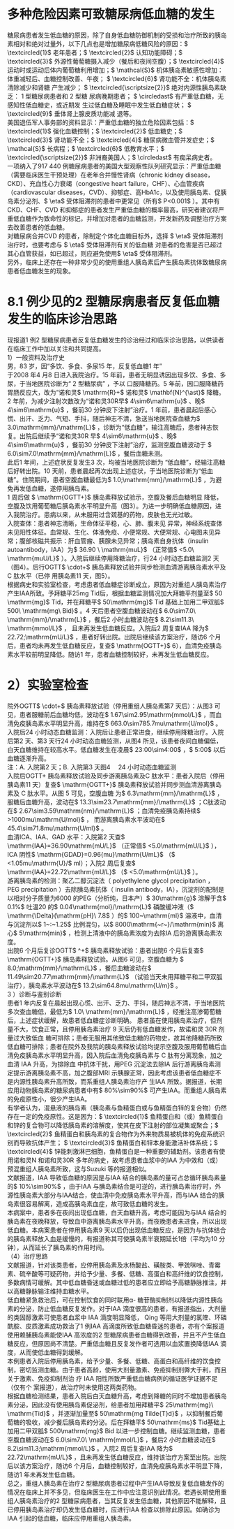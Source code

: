 # 多种危险因素可致糖尿病低血糖的发生  
糖尿病患者发生低血糖的原因，除了自身低血糖防御机制的受损和治疗所致的胰岛素相对和绝对过量外，以下几点也是增加糖尿病低糖风险的原因：$ \textcircled{1}$    老年患者；$ \textcircled{2}$    认知功能障碍；$ \textcircled{3}$    外源性葡萄糖摄入减少（餐后和夜间空腹）；$ \textcircled{4}$    运动时或运动后体内葡萄糖利用增加；$ \mathcal{S}$    机体胰岛素敏感性增加：体重减轻后、血糖控制改善、午夜； $ \textcircled{6}$     肾功能不全：机体胰岛素清除减少和肾糖 产生减少； $ \textcircled{\scriptsize{2}}$     绝对内源性胰岛素缺乏： 1  型糖尿病患者和 2  型糖 尿病晚期患者； $ \circledast$  有严重低血糖，无感知性低血糖史，或近期发 生过低血糖及睡眠中发生低血糖症状； $ \textcircled{9}$     垂体肾上腺皮质功能减   退等。  
美国退伍军人事务部的资料显示：严重低血糖的独立危险因素包括：$ \textcircled{1}$    强化血糖控制；$ \textcircled{2}$    低血糖史；$ \textcircled{3}$    肾功能不全；$ \textcircled{4}$    糖尿病微血管并发症史；$ \mathcal{S}$    长病程；$ \textcircled{6}$    低教育水平；$ \textcircled{\scriptsize{2}}$    非洲裔美国人；$ \circledast$ 有痴呆病史者。  
一项纳入了917 440 例糖尿病患者的美国大型观察性队列研究显示：严重低血糖（需要临床医生干预处理）在老年合并慢性肾病（chronic kidney disease，CKD）、充血性心力衰竭（congestive heart failure，CHF）、心血管疾病（cardiovascular diseases，CVD）、抑郁症、高HbA1c，以及使用胰岛素、促胰岛素分泌剂、$ \eta$  受体阻滞剂的患者中更常见（所有$ P<0.001$ ）。其中有CKD、CHF、CVD 和抑郁症的患者发生严重低血糖的概率最高，研究者建议将严重低血糖作为致命性的标记，并增加对患者的血糖监测，开发新药及调整治疗方案去改善患者的低血糖。  
对糖尿病合并CVD 的患者，除制定个体化血糖目标外，选择 $ \eta$   受体阻滞剂治疗时，也要考虑与 $ \eta$   受体阻滞剂有关的低血糖 对患者的危害是否已超过其心血管获益，如已超过，则应避免使用$ \eta$  受体阻滞剂。  
另外，临床上还存在一种非常少见的使用重组人胰岛素后产生胰岛素抗体致糖尿病患者低血糖发生的现象。  
# 8.1 例少见的2 型糖尿病患者反复低血糖发生的临床诊治思路  
现报道1 例2 型糖尿病患者反复低血糖发生的诊治经过和临床诊治思路，以供读者在临床工作中加以关注和共同提高。  
1）一般资料及治疗史  
男，83 岁，因“多饮、多食、多尿15 年，反复低血糖1 年”  
于2008 年4 月8 日进入我院治疗。15 年前，患者无明显诱因出现多饮、多食、多尿，于当地医院诊断为“ 2  型糖尿病” ，予以 口服降糖药。5 年前，因口服降糖药胃肠反应大，改为“诺和灵$ \mathrm{R}+$  诺和灵$ \mathbf{N}^{\ast}$    降糖。2 年前，为减少注射次数改为“诺和灵30R早$ 4\sim6\mathrm{u}$    、晚$ 4\sim6\mathrm{u}$    ，餐前30 分钟皮下注射”治疗。1 年前，患者晨起后感心慌、出汗、乏力、气短、手抖，随后神志不清，急送当地医院查血糖为$ 3.0\mathrm{mm}/\mathrm{L}$    ，诊断为“低血糖”，输注高糖后，患者神志恢复。出院后继续予“诺和灵30R 早$ 4\sim6\mathrm{u}$    、晚$ 4\sim6\mathrm{u}$    ，餐前30 分钟皮下注射”治疗，监测空腹血糖波动于
$ 6.0\sim7.0\mathrm{mm}/\mathrm{L}$    ，餐后血糖未测。  
此后1 年间，上述症状反复发生3 次，均被当地医院诊断为
“低血糖”，经输注高糖后好转出院。10 天前，患者晨起再次出现上述症状，于当地医院诊断为“低血糖”。住院期间，患者空腹血糖最低为$ 1.0\;\mathrm{mm}/\mathrm{L}$    ，为避免再发低血糖，遂停用胰岛素。  
1  周后做 $ \mathrm{OGTT+}$      胰岛素释放试验示，空腹及餐后血糖明显 降低，空腹及饮用葡萄糖后胰岛素水平明显升高（图3）。为进一步明确低血糖原因，进入我院治疗。患病以来，从未服用过含巯基的药物，皮肤也无光过敏。  
入院查体：患者神志清晰，生命体征平稳，心、肺、腹未见 异常，神经系统查体未见阳性体征。血常规、生化、体液免疫、小便常规、大便常规、心电图未见异常；腹部核磁共振示：肝血管瘤、胰腺未见异常；胰岛素自身抗体（insulin autoantibody，IAA）为$  36.90 \ \mathrm{muL}$    （正常值$ <5.0\ \mathrm{muU/L}$    ）。入院后继续停用降糖治疗，行24 小时动态血糖监测2 天（图4）。后行OGTT$ \cdot+$  胰岛素释放试验并同步检测血清游离胰岛素水平及 C  肽水平（已停 用胰岛素11 天，图5）。  
根据病史和实验室检查，考虑患者低血糖症诊断成立，原因为对重组人胰岛素治疗产生IAA所致。予拜糖平25mg Tid后，根据血糖监测情况加大拜糖平剂量至$ 50 \mathrm{mg}$    Tid，并在拜糖平$ 50\mathrm{mg}$     Tid 基础上加用二甲双胍$ 500\ \mathrm{mg\ Bid}$    。4 天后患者空腹血糖波动在$ 6.0\sim7.0\ \mathrm{mm}/\mathrm{L}$    ，餐后2 小时血糖波动在$ 8.2\sim11.3\ \mathrm{mmol/L}$    ， 且未再发生低血糖反应。入院后2 周复查IAA 降为$ 22.72\;\mathrm{mU/L}$    ，患者好转出院。出院后继续该方案治疗，随访6 个月后，患者均未再发生低血糖反应，复查$ \mathrm{OGTT+}$    6），血清免疫胰岛素水平较前明显降低。随访1 年，患者血糖控制较好，未再发生低血糖反应。  
# 2）实验室检查  
院外OGTT$ \cdot+$  胰岛素释放试验（停用重组人胰岛素第7 天后）：从图3 可见，患者服糖前后血糖均低，波动在$ 1.67\sim2.95\mathrm{mmol/L}$    ，而血清免疫胰岛素水平明显升高，维持在$ 663.0\sim785.7mu\mathrm{U/mol}$    。  
入院后24 小时动态血糖监测：入院后让患者正常进食，继续停用降糖治疗。入院后第2 天、第3 天行24 小时动态血糖监测，从图4 所见，该患者夜间血糖偏低，白天血糖维持在较高水平。低血糖发生在凌晨$ 23:00\sim4:00$ ，$ 5:00$  以后血糖逐渐升高。  
注：A. 入院第2 天；B. 入院第3 天图4  24 小时动态血糖监测  
入院后OGTT+ 胰岛素释放试验及同步游离胰岛素及C 肽水平：患者入院后（停用胰岛素11 天）复查$ \mathrm{OGTT+}$     胰岛素释放试验并同步测血清游离胰岛素及 C  肽水平。从图 5  可见，空腹血糖 为$ 6.3\mathrm{mm}/\mathrm{L}$    ，服糖后血糖升高，波动在$ 13.3\sim23.7\mathrm{mm}/\mathrm{L}$    ；C肽波动在$ 2.67\sim3.59\mathrm{nm}/\mathrm{L}$    ；血清免疫胰岛素持续$ >1000mu\mathrm{U/mol}$    ， 而游离胰岛素水平波动在$ 45.4\sim71.8mu\mathrm{U/ml}$    。  
血清ICA、IAA、GAD 水平：入院第2 天查$ \mathrm{IAA}=36.90\mathrm{mU/L}$     （正常值$ <5.0\mathrm{mU/L}$    ），ICA 阴性$ \mathrm{GDAD}=0.96{mu}\mathrm{U/mL}$    （$ <1.05mu\mathrm{U}/$ ml）；入院2 周后复查$ \mathrm{IAA}=22.72\mathrm{mU/L}$    （$ <5.0\mathrm{mU/L}$    ）。  
游离胰岛素的检测：聚乙二醇沉淀法（ polyethylene glycol  precipitation ， PEG precipitation ）去除胰岛素抗体（ insulin  antibody，IA），沉淀剂的配制是以相对分子质量为6000 的PEG（分析纯，日本产）$ 30\mathrm{g}$     溶解于含$ 0.1\%$  吐温20 的$ 0.04\mathrm{mol}/\mathrm{L}$     磷酸缓冲液（$ \mathrm{\Delta}(\mathrm{pH}\ 7.8\$ ）的$ 100~\mathrm{ml}$     溶液中，血清与沉淀剂以$ 1~:~1.25$ 比例混匀，以$ 8000\mathrm{~r~}/\mathrm{min}$     离心$ 5\mathrm{min}$    ，检测上清液中的胰岛素浓度为去除IA 后的游离胰岛素浓度。  
出院6 个月后复诊OGTT$ ^+$  胰岛素释放试验：患者出院6 个月后复查$ \mathrm{OGTT+}$     胰岛素释放试验。从图6 可见，空腹血糖为 $ 8.0\;\mathrm{mm}/\mathrm{L}$    ，餐后血糖波动在$ 11.49\sim20.77\mathrm{mm}/\mathrm{L}$    （试验当天未用拜糖平和二甲双胍治疗），胰岛素水平波动在$ 13.2\sim64.8mu\mathrm{U/m}$    。  
3 ）诊断与鉴别诊断  
患者1 年内反复在晨起出现心慌、出汗、乏力、手抖，随后神志不清，于当地医院多次查血糖低，最低为$ 1.0\ \mathrm{mm}/\mathrm{L}$    ，经推注高渗葡萄糖后，上述症状缓解，故患者低血糖症诊断明确。 患者虽在使用胰岛素治疗，但剂量不大，饮食正常，且停用胰岛素治疗 9  天后仍有低血糖发作，故诺和灵 30R  剂量过大致低血 糖可排除；患者无服用其他致低血糖的药物史，故其他降糖药所致低血糖可排除；患者在院外及我院的胰岛素释放试验均提示空腹及服用葡萄糖后血清免疫胰岛素水平明显升高，因入院后血清免疫胰岛素与 C  肽有分离现象，加之血清 IAA  升高，为排除血 中抗体干扰，用PEG 沉淀法去除IA 后行游离胰岛素测定提示游离胰岛素不高，加之腹部MRI 示胰腺正常，因此考虑该患者低血糖症不是内源性胰岛素升高所致，而系重组人胰岛素治疗产 生IAA 所致。据报道，长期应用动物胰岛素的糖尿病患者中有$ 80\%\sim90\%$  可产生IAA。而重组人胰岛素的免疫原性小，很少产生IAA。  
有学者认为，混悬液的胰岛素（胰岛素与鱼精蛋白或与鱼精蛋白锌的复合物）仍然存在一定的免疫原性。这是因为：$ \textcircled{1}$    鱼精蛋白和（或）鱼精蛋白和锌的复合物可以降低胰岛素的溶解度，使其在皮下注射的部位凝集或聚合；$ \textcircled{2}$     鱼精蛋白和胰岛素的复合物作为外来物质易被机体的免疫系统识别而导致抗体产生； $ \textcircled{3}$    鱼精蛋白和锌本身能激活补体系统；$ \textcircled{4}$    锌能刺激淋巴细胞，鱼精蛋白是一种重要的辅助剂。该患者有使用诺和灵N 和诺和灵30R 多年的病史，故考虑患者血浆中的IAA 为中效和（或）预混重组人胰岛素所致，这与Suzuki 等的报道相似。  
文献报道，IAA 导致低血糖的原因是与IAA 结合的胰岛素的量可占总循环胰岛素量的$ 10\%\sim90\%$ ，由于IAA 与胰岛素结合是可逆的，进行胰岛素治疗时，外源性胰岛素大部分与IAA结合，使血清中免疫胰岛素水平升高，而与IAA 结合的胰岛素很容易解离，造成高胰岛素血症，故可致低血糖的发生。  
本病案中，患者多在夜间出现低血糖，白天血糖升高，考虑可能因为与IAA 结合的胰岛素在夜晚释放，导致血中游离胰岛素水平升高，而夜晚患者未进食，所以出现低血糖。本病案患者在停用胰岛素9 天以后仍出现低血糖反应，是因为与抗体结合的胰岛素释放入血是缓慢的，有报道称其可使胰岛素半衰期延长1倍（平均为10 分钟），从而延长了胰岛素的作用时间。  
（4）治疗思路  
文献报道，针对该类患者，应停用胰岛素及水杨酸盐、磺胺类、甲巯咪唑、青霉素、硫辛酸等可疑药物，并给予少量、多餐、低糖、高蛋白和高纤维的饮食控制，多数病情可缓解。其中低血糖昏迷或血糖过低的患者应立即给予高糖静脉推注，并以高糖静脉输注维持血糖水平。  
低血糖紧急救治后，可在控制饮食的同时联用α- 糖苷酶抑制剂以降低内源性胰岛素的分泌，防止低血糖反复发作。对于IAA 滴度很高的患者，有报道指出，大剂量的类固醇激素可使患者血浆中 IAA  滴度明显降低， Qing  等用大剂量的氯喹、环磷 酰胺、皮质激素成功救治了1 例IAA 高滴度所致低血糖昏迷的患者，亦有个案报道使用赖脯胰岛素能使IAA 高浓度的2 型糖尿病患者血糖得到改善，并且不产生低血糖反应，但原因尚不清楚。严重低血糖且反复发作者可选用以血浆置换降低IAA 滴度，从而使低血糖得到缓解。  
本例患者入院后停用胰岛素，给予少量、多餐、低糖、高蛋白和高纤维的饮食控制，密切监测血糖。由于患者高龄，使用大剂量激素、免疫抑制剂弊大于利，而且关于激素、免疫抑制剂治 疗 IAA  阳性所致严重低血糖病例的循证医学证据不足（仅有个 案报道），故治疗时未使用这两类药物。  
根据血糖检测结果，患者入院后白天血糖升高，考虑到降糖的同时不增加患者胰岛素分泌，因此没有使用胰岛素促泌剂，给患者加用拜糖平$ 25\mathrm{mg}\ \mathrm{Tid}$    ，并逐渐加量至$ 50\mathrm{mg Tilde{T}d}$    ，以抑制餐后葡萄糖的吸收，减少餐后胰岛素的分泌。后在拜糖平$ 50\mathrm{ms}$     Tid基础上加用二甲双胍$ 500\mathrm{mg}$     Bid 以进一步控制血糖。继续监测血糖，患者空腹血糖波动在$ 6.0\sim7.0\ \mathrm{mmol/L}$    ，餐后2 小时血糖波动在$ 8.2\sim11.3\;\mathrm{mmol/L}$    。入院2 周后复查IAA 降为$ 22.72\mathrm{mU/L}$    ，且未再发生低血糖反应，维持该治疗方案至出院。出院后以该方案治疗，随访6 个月后，血糖控制较好，血清免疫胰岛素水平明显下降，随访1 年未再发生低血糖。  
总之，重组人胰岛素在治疗2 型糖尿病患者过程中产生IAA导致反复低血糖发作的情况在临床上并不多见，但临床医生在工作中应注意识别此情况。若遇长期使用重组人胰岛素治疗的2 型糖尿病患者，当其反复发生低血糖，其他原因不能解释，且已停用胰岛素治疗却仍发生低血糖时，应进行IAA 检查以排除此原因。如确诊为IAA 引起的低血糖，临床应停用重组人胰岛素。  
